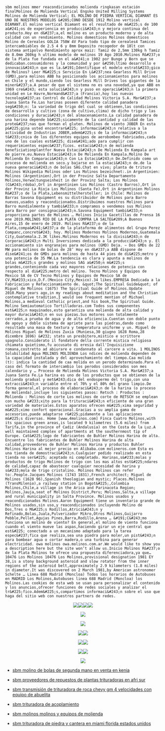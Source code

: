 
```
sbm molinos mmer reacondicionados molienda ringkasan estación finalMolinos de Molienda Vertical Engsko United Milling Systems Molinos de Molienda Vertical; EL MOLINO DE PIEDRA VERTICAL DIAMANT ES UNO DE NUESTROS MODELOS &#205;CONO DESDE 1912 Molino vertical DIAMANT.El molino vertical Diamant es el resultado de m&#225;s de 100 a&#241;os de experiencia en producci&#243;n y mejora continua del producto.Hoy en d&#237;a,el molino es un producto moderno y de alta calidad con un rendimiento. Molinos domesticos Molinos domesticos Molino de Cereales GOLIA 750W 4V Para todo tipo de cereales4 Tamices intercambiables de 2.5 4 6 y 8mm Deposito recogedor de 18lt con sistema antipolvo Rendimiento aprox maiz: Tamiz de 2,5mm 130kg h Tamiz de 8.0mm 260kg h ultimo modelo de molinos 19 Ago 2010.Molinos R&#237;o de la Plata fue fundada en el a&#241;o 1902 por Bunge y Born que se dedicaban.consumidores y la comunidad y por &#250;ltimo desarrollo e innovaci&#243;n que es la.&#191;Identifique el modelo estrat&#233;gico de Molinos? Leer M&#225;s Servicio En L&#237;nea Gearless Mill Drive (GMD),para molinos ABB ha posicionado los accionamientos para molinos en Chile y el mundo,siendo los Gearless Mill Drives los gigantes de la miner&#237;a.A pesar de que el sistema no es una novedad,ya que ABB en 1969 cre&#243; esta soluci&#243;n y puso en operaci&#243;n la primera unidad en Le Havre,Normand&#237;a (Francia),hoy las nuevas tecnolog&#237;as Control de Calidad Molinos Victoria S.A. Mar&#237;a Juana Santa Fe.Las harinas poseen diferente calidad panadera seg&#250;n: la variedad de trigo del cual se obtienen,las condiciones de desarrollo y cultivo (zona de cultivo,clima) de dicho trigo y las condiciones y duraci&#243;n del almacenamiento.La calidad panadera de una harina depende b&#225;sicamente de la cantidad y calidad de las prote&#237;nas que forman el gluten. Molinos de viento JOBER En esta p&#225;gina usted encontrar&#225; informaci&#243;n relativa a la actividad de Industrias JOBER,adem&#225;s de la informaci&#243;n t&#233;cnica de los diferentes equipos de aerobombeo fabricados,cada uno de los cuales est&#225; dise&#241;ado para cumplir con requerimientos espec&#237;ficos. estaci&#243;n de molienda beneficiationplantfor Nueva Estaci&#243;n De Molienda En Kampala art de pierre.eu.Nueva Estaci&#243;n De Molienda En Kampala.Molino De Molienda En Comparaci&#243;n Con La Estaci&#243;n De.Definido como un proceso de molienda en seco.y bajarse en la estaci&#243;n de.de la nueva generaci&#243;n de bolas SAG.Chat en vivo; planta de tritura Molinos Wikipedia Molinos oder Los Molinos bezeichnet:.in Argentinien: Molinos (Argentinien),Ort in der Provinz Salta Departamento Molinos,Verwaltungseinheit in der Provinz Salta; Los Molinos (C&#243;rdoba),Ort in Argentinien Los Molinos (Castro Barros),Ort in der Provinz La Rioja Los Molinos (Santa Fe),Ort in Argentinien Molinos R&#237;o de la Plata,Lebensmittelhersteller; in Chile: Molinos de Barras Savona Equipment es su distribuidor de Molinos para Barro nuevos,usados y reacondicionados.Distribuimos nuestros Molinos para Barro mundialmente y tambi&#233;n compramos o vendemos sus Molinos para Barro por consignaci&#243;n.Savona Equipment tambi&#233;n proporciona partes de Molinos … Molinos Inicio Gacetillas de Prensa 16 ene 2019.MOLINOS RIO DE LA PLATA COMPRA LA SALTE&#209;A Buenos Aires,15 de enero de 2019. Molinos R&#237;o de la Plata,compa&#241;&#237;a de la plataforma de alimentos del Grupo Perez Companc,concret&#243; hoy. Molinos Modernos Molinos Modernos,Guatemala City,Guatemala.2.3K likes.Molinos Modernos es la divisi&#243;n de Corporaci&#243;n Multi Inversiones dedicada a la producci&#243;n y. El accionamiento sin engranajes para molinos (GMD) Deja. − Dos GMDs de 22 MW para molinos de bolas de 28’ Hoy en d&#237;a ABB dispone de dise&#241;os de GMDs para molinos de hasta 44 pies de di&#225;metro y una potencia de 35 MW.La tendencia es clara y apunta a molinos de bolas m&#225;s grandes y molinos SAG a&#250;n m&#225;s grandes,conteniendo cada vez mayores relaciones de potencia con respecto al di&#225;metro del molino. Tecno Molinos y Equipos de Mexico SA de CV Tecno Molinos y Equipos de Mexico SA de CV,M&#233;xico,D.F.(Mexico City,Mexico).34 likes.EMPRESA Dedicada a la Fabricacion y Refaccionamiento de. &quot;The Spiritual Guide&quot; of Miguel de Molinos (1675) The Spiritual Guide of Molinos.Update 2010.Many years ago,in my readings about meditation and the Christian contemplative tradition,I would see frequent mention of Michael Molinos,a medieval Catholic priest,and his book,The Spiritual Guide. Molino Semiautomatico Tortilladoras.com Todos sus componentes est&#225;n maquinados,esto garantiza una molienda de alta calidad y mayor duraci&#243;n en sus piezas.Sus motores son totalmente cerrados,a prueba de agua y de alta eficiencia.Cuentan con doble punto de apoyo y doble sistema de apriete para las piedras,dando como resultado una masa de textura y temperatura uniforme y un. Miguel de Molinos Miguel de Molinos Zuxia (Muniesa,30 giugno 1628 Roma,28 dicembre 1696) &#232; stato un presbitero,mistico e scrittore spagnolo.Considerato il fondatore della corrente mistica religiosa chiamata quietismo,fu accusato di eresia dall'Inquisizione romana,costretto ad abiurare e condannato al carcere a vita. 1 MOLINOS Solubilidad Agua MOLINOS MOLIENDA Los ndices de molienda dependen de la capacidad instalada y del aprovechamiento del tiempo.Caa molida (t): indica la cantidad de caa molida en un perodo determinado.Para el caso del formato de intercambio los perodos considerados son mes calendario y … Proceso de Molienda Molinos Victoria S.A. Mar&#237;a Juana Santa Fe.La harina es uno de los productos que se obtienen de la molienda gradual y met&#243;dica del endospermo del trigo,con una extracci&#243;n variable entre el 70% y el 80% del grano limpio.De forma general,el proceso de elaboraci&#243;n de la harina (o proceso de molienda),incluye los siguientes pasos: Retsch : Productos : Molienda : Molinos de corte Los molinos de corte de RETSCH se emplean con mucho &#233;xito para la trituraci&#243;n eficiente de una gran variedad de materiales.Estos aparatos ofrecen m&#225;xima seguridad y m&#225;ximo confort operacional.Gracias a su amplia gama de accesorios,puede adaptarse r&#225;pidamente a las aplicaciones m&#225;s diversas. Home [www.4molinos.com] Finca Cuatro Molinos,with its spacious green areas,is located 9 kilometres (5.6 miles) from Tarifa,in the province of Cadiz (Andalusia) on the Costa de la Luz.A well maintained complex of apartments at the southernmost tip of Europe. Cat&#225;logo de fabricantes de Buhler Molinos Harina de alta. Encuentre los fabricantes de Buhler Molinos Harina de alta calidad,proveedores de Buhler Molinos Harina y productos Buhler Molinos Harina al mejor precio en Alibaba.com molineros.com Esta es una tienda de demostraci&#243;n.Cualquier pedido realizado en esta tienda no ser&#225; aceptado ni completado. Harinas,s&#233;molas y productos de trigo Molinos de trigo con los mas altos est&#225;ndares de calidad,capaz de abastecer cualquier necesidad de harina y s&#233;mola de trigo cristalino. Molinos Molinos can refer to:.People.Jacques Molinos (1743 1831),French architect; Miguel de Molinos (1628 96),Spanish theologian and mystic; Places.Molinos (TransMilenio),a railway station in Bogot&#225;,Colombia Molinos,Chile,a village in the Arica and Parinacota Region; Molinos,Jauja,seat of Molinos District,Peru; Molinos,Salta,a village and rural municipality in Salta Province. Molinos usados y reacondicionados Molinos.Aaron Equipment tiene un inventario grande de Molinos usados,sin uso,y reacondicionados incluyendo Molino de Dos,Tres o M&#225;s Rodillos,Atrici&#243;n y Refinado,Bolas,Juala,Pulverizador Mikro,Otros Molinos,Guijarro Pebble,Pellet,Agujas Pines,Barra,Rodillo,Arena … &#191;C&#243;mo funciona un molino de viento? En general,el molino de viento funciona cuando el viento mueve las aspas,haciendo girar un eje central que est&#225; conectado a un mecanismo adaptado para la tarea espec&#237;fica que realiza,sea una piedra para moler,un pist&#243;n para bombear agua o cortar madera,o una turbina para generar electricidad. owa molinos owa.molinos.com.ar.We would like to show you a description here but the site won’t allow us.Inicio Molinos R&#237;o de la Plata Molinos te ofrece una propuesta diferenciadora,ya que… 10476 Los Molinos 10476 Los Molinos,provisional designation 1981 EY 38,is a stony background asteroid and slow rotator from the inner regions of the asteroid belt,approximately 2.9 kilometers (1.8 miles) in diameter.It was discovered on 2 March 1981,by American astronomer Schelte … Linea 688 Madrid (Moncloa) Todos los horarios de Autobuses en MADRID Los Molinos,Autobuses linea 688 Madrid (Moncloa) los Molinos.Las cookies de esta web se usan para personalizar el contenido y los anuncios,ofrecer funciones de redes sociales y analizar el tr&#225;fico.Adem&#225;s,compartimos informaci&#243;n sobre el uso que haga del sitio web con nuestros partners de redes. 
```

<div align="center">

<a href="https://es-mill.shibang-china.com/github&k=sbm+molinos+mmer+reacondicionados+molienda+ringkasan+estaci%C3%B3n+final"><img src="https://static.shibang-china.com/es/mill/index.jpg"></a><a href="https://es-mill.shibang-china.com/materials.htmlgithub&k=sbm+molinos+mmer+reacondicionados+molienda+ringkasan+estaci%C3%B3n+final"><img src="https://static.shibang-china.com/es/mill/materials.jpg"></a><a href="https://es-mill.shibang-china.com/about.htmlgithub&k=sbm+molinos+mmer+reacondicionados+molienda+ringkasan+estaci%C3%B3n+final"><img src="https://static.shibang-china.com/es/mill/about.jpg"></a><a href="https://es-mill.shibang-china.com/contact.htmlgithub&k=sbm+molinos+mmer+reacondicionados+molienda+ringkasan+estaci%C3%B3n+final"><img src="https://static.shibang-china.com/es/mill/contact.jpg"></a>

<a href="https://es-mill.shibang-china.com/github&k=sbm+molinos+mmer+reacondicionados+molienda+ringkasan+estaci%C3%B3n+final"><img src="https://static.shibang-china.com/es/mill/banner.jpg"></a>

<a href="https://swt.shibang-china.com/github&k=sbm+molinos+mmer+reacondicionados+molienda+ringkasan+estaci%C3%B3n+final"><img src="https://static.shibang-china.com/es/mill/chat.jpg"></a>

<a href="https://es-mill.shibang-china.com/products/vertical-roller-mill.htmlgithub&k=sbm+molinos+mmer+reacondicionados+molienda+ringkasan+estaci%C3%B3n+final"><img src="https://static.shibang-china.com/es/mill/vertical.jpg"></a><a href="https://es-mill.shibang-china.com/products/raymond-mill.htmlgithub&k=sbm+molinos+mmer+reacondicionados+molienda+ringkasan+estaci%C3%B3n+final"><img src="https://static.shibang-china.com/es/mill/raymond.jpg"></a>

<a href="https://es-mill.shibang-china.com/products/ultrafine-grinding-mill.htmlgithub&k=sbm+molinos+mmer+reacondicionados+molienda+ringkasan+estaci%C3%B3n+final"><img src="https://static.shibang-china.com/es/mill/ultrafine.jpg"></a><a href="https://es-mill.shibang-china.com/products/trapezium-grinding-mill.htmlgithub&k=sbm+molinos+mmer+reacondicionados+molienda+ringkasan+estaci%C3%B3n+final"><img src="https://static.shibang-china.com/es/mill/trapezium.jpg"></a>

<a href="https://es-mill.shibang-china.com/products/ball-mill.htmlgithub&k=sbm+molinos+mmer+reacondicionados+molienda+ringkasan+estaci%C3%B3n+final"><img src="https://static.shibang-china.com/es/mill/ball.jpg"></a><a href="https://es-mill.shibang-china.com/products/hammer-mill.htmlgithub&k=sbm+molinos+mmer+reacondicionados+molienda+ringkasan+estaci%C3%B3n+final"><img src="https://static.shibang-china.com/es/mill/hammer.jpg"></a>

<a href="https://swt.shibang-china.com/github&k=sbm+molinos+mmer+reacondicionados+molienda+ringkasan+estaci%C3%B3n+final"><img src="https://static.shibang-china.com/es/mill/case.jpg"></a>

</div>


* [sbm molino de bolas de segunda mano en venta en kenia](sbm%20molino%20de%20bolas%20de%20segunda%20mano%20en%20venta%20en%20kenia.md)

* [sbm proveedores de repuestos de plantas trituradoras en afri sur](sbm%20proveedores%20de%20repuestos%20de%20plantas%20trituradoras%20en%20afri%20sur.md)

* [sbm transmisión de trituradora de roca chevy gm 4 velocidades con equipo de abuelita](sbm%20transmisi%C3%B3n%20de%20trituradora%20de%20roca%20chevy%20gm%204%20velocidades%20con%20equipo%20de%20abuelita.md)

* [sbm trituradora de acoplamiento](sbm%20trituradora%20de%20acoplamiento.md)

* [sbm molinos molinos y equipos de molienda](sbm%20molinos%20molinos%20y%20equipos%20de%20molienda.md)

* [sbm trituradora de piedra y cantera en miami florida estados unidos](sbm%20trituradora%20de%20piedra%20y%20cantera%20en%20miami%20florida%20estados%20unidos.md)